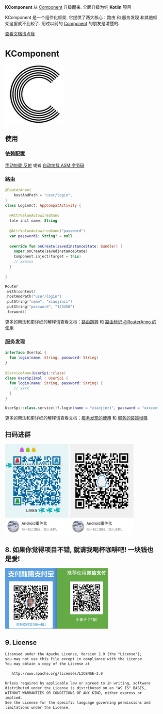 **KComponent** 从 [Component](https://github.com/xiaojinzi123/Component) 升级而来. 全面升级为纯 **Kotlin** 项目

KComponent 是一个组件化框架. 它提供了两大核心：路由 和 服务发现
和其他框架这里就不比较了. 用过以前的 [Component](https://github.com/xiaojinzi123/Component) 的朋友是清楚的.

[查看文档请点我](https://github.com/xiaojinzi123/KComponent/wiki)

# KComponent

![](./imgs/logo1.png)

## 使用

### 依赖配置

[手动加载 反射](https://github.com/xiaojinzi123/KComponent/wiki/%E4%BE%9D%E8%B5%96%E9%85%8D%E7%BD%AE(%E5%8F%8D%E5%B0%84%E5%8A%A0%E8%BD%BD)) 或者 [自动加载 ASM 字节码](https://github.com/xiaojinzi123/KComponent/wiki/%E4%BE%9D%E8%B5%96%E9%85%8D%E7%BD%AE(%E5%AD%97%E8%8A%82%E7%A0%81%E5%8A%A0%E8%BD%BD))

### 路由

```Kotlin
@RouterAnno(
    hostAndPath = "user/login",
)
class LoginAct: AppCompatActivity {
  
  @AttrValueAutowiredAnno
  late init name: String
  
  @AttrValueAutowiredAnno("password")
  var password1: String? = null
  
  override fun onCreate(savedInstanceState: Bundle?) {
    super.onCreate(savedInstanceState)
    Component.inject(target = this)
    // xxxxxx
  }
  
}
```

```Kotlin
Router
.with(context)
.hostAndPath("user/login")
.putString("name", "xiaojinzi")
.putString("password", "123456")
.forword()
```

更多的用法和更详细的解释请查看文档：[路由跳转](https://github.com/xiaojinzi123/KComponent/wiki/%E8%B7%AF%E7%94%B1%E8%B7%B3%E8%BD%AC) 和 [路由标记 @RouterAnno 的使用](https://github.com/xiaojinzi123/KComponent/wiki/RouterAnno-%E6%B3%A8%E8%A7%A3%E7%9A%84%E4%BD%BF%E7%94%A8)

### 服务发现

```Kotlin
interface UserSpi {
  fun login(name: String, password: String)
}

@ServiceAnno(UserSpi::class)
class UserSpiImpl : UserSpi {
  fun login(name: String, password: String) {
    // xxxx
  }
}
```

```Kotlin
UserSpi::class.service()?.login(name = "xiaojinzi", password = "xxxxxx")
```

更多的用法和更详细的解释请查看文档：[服务发现的使用](https://github.com/xiaojinzi123/KComponent/wiki/%E6%9C%8D%E5%8A%A1%E5%8F%91%E7%8E%B0%E7%9A%84%E4%BD%BF%E7%94%A8) 和 [服务的装饰增强](https://github.com/xiaojinzi123/KComponent/wiki/%E6%9C%8D%E5%8A%A1%E7%9A%84%E8%A3%85%E9%A5%B0%E5%A2%9E%E5%BC%BA)

## 扫码进群

<div>
    <img src="./imgs/qq_group1.JPG" width="210px" height="300px" />
    <img src="./imgs/qq_group2.JPG" width="210px" height="300px" />
</div>

## 8. 如果你觉得项目不错, 就请我喝杯咖啡吧! 一块钱也是爱!

<img height=200 src="./imgs/collectQRCode.png" />

## 9. License

```
Licensed under the Apache License, Version 2.0 (the "License");
you may not use this file except in compliance with the License.
You may obtain a copy of the License at

   http://www.apache.org/licenses/LICENSE-2.0

Unless required by applicable law or agreed to in writing, software
distributed under the License is distributed on an "AS IS" BASIS,
WITHOUT WARRANTIES OR CONDITIONS OF ANY KIND, either express or implied.
See the License for the specific language governing permissions and
limitations under the License.
```
